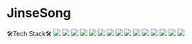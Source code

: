# JinseSong

🛠Tech Stack🛠
<img src="https://img.shields.io/badge/HTML5-E34F26?style=flat-square&logo=HTML5&logoColor=white"/></a>
<img src="https://img.shields.io/badge/CSS3-1572B6?style=flat-square&logo=CSS3&logoColor=white"/></a>
<img src="https://img.shields.io/badge/JavaScript-F7DF1E?style=flat-square&logo=JavaScript&logoColor=white"/></a>
<img src="https://img.shields.io/badge/Axios-5A29E4?style=flat-square&logo=Axios&logoColor=white"/></a>
<img src="https://img.shields.io/badge/MySQL-4479A1?style=flat-square&logo=MySQL&logoColor=white"/></a>
<img src="https://img.shields.io/badge/Git-F05032?style=flat-square&logo=Git&logoColor=white"/></a>
<img src="https://img.shields.io/badge/Socket.io-010101?style=flat-square&logo=Socket.io&logoColor=white"/></a>
<img src="https://img.shields.io/badge/jQuery-0769AD?style=flat-square&logo=jQuery&logoColor=white"/></a>
<img src="https://img.shields.io/badge/Node.js-339933?style=flat-square&logo=Node.js&logoColor=white"/></a>
<img src="https://img.shields.io/badge/Bootstrap-7952B3?style=flat-square&logo=Bootstrap&logoColor=white"/></a>
<img src="https://img.shields.io/badge/npm-CB3837?style=flat-square&logo=npm&logoColor=white"/></a>
<img src="https://img.shields.io/badge/Apache-D22128?style=flat-square&logo=Apache&logoColor=white"/></a>
<img src="https://img.shields.io/badge/express-000000?style=flat-square&logo=express&logoColor=white"/></a>
<img src="https://img.shields.io/badge/Sequelize-52B0E7?style=flat-square&logo=Sequelize&logoColor=white"/></a>
<img src="https://img.shields.io/badge/Figma-F24E1E?style=flat-square&logo=Figma&logoColor=white"/></a>
